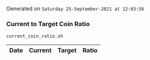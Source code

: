 Generated on `Saturday 25-September-2021 at 12:03:56`

### Current to Target Coin Ratio
`current_coin_ratio.sh`

Date|Current|Target|Ratio
---|---|---|---
